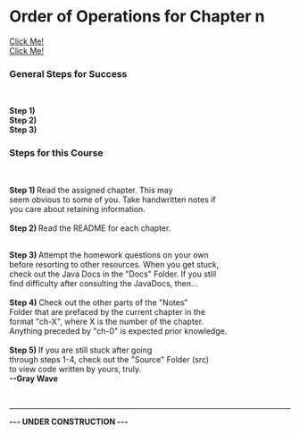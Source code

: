 
# Order of Operations for Chapter n <br>
<p></p>
<a href>Click Me!</a><br>
<a href>Click Me!</a><br>
<h3>General Steps for Success</h3><br>
<p><b>Step 1) </b><br> 
<b>Step 2) </b><br> 
<b>Step 3) </b><br></p>
<h3>Steps for this Course</h3><br>
<p><b>Step 1) </b>Read the assigned chapter. This may <br>
seem obvious to some of you. Take handwritten notes if <br>
you care about retaining information. <br>
<br>
<b>Step 2) </b>Read the README for each chapter.</p><br>
<b>Step 3) </b>Attempt the homework questions on your own <br>
before resorting to other resources. When you get stuck, <br>
check out the Java Docs in the "Docs" Folder. If you still <br>
find difficulty after consulting the JavaDocs, then...<br>
<br>
<b>Step 4) </b> Check out the other parts of the "Notes" <br>
Folder that are prefaced by the current chapter in the <br>
format "ch-X", where X is the number of the chapter. <br>
Anything preceded by "ch-0" is expected prior knowledge.<br>
<br>
<b>Step 5) </b> If you are still stuck after going <br>
through steps 1-4, check out the "Source" Folder (src) <br>
to view code written by yours, truly.<br>
<b>--Gray Wave</b></p><br>
<hr>
<strong>---   UNDER CONSTRUCTION   ---</strong>
